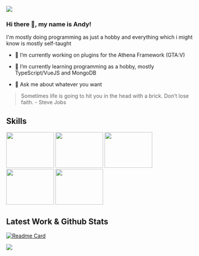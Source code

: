 ![](https://dmtyylqvwgyxw.cloudfront.net/instances/132/uploads/images/custom_image/image/54366/normal_banner08BLlogo.png?v=1633448396)

### Hi there 👋, my name is Andy!
I'm mostly doing programming as just a hobby and everything which i might know is mostly self-taught

- 🔭 I’m currently working on plugins for the Athena Framework (GTA:V) 


- 🌱 I’m currently learning programming as a hobby, mostly TypeScript/VueJS and MongoDB
 
- 💬 Ask me about whatever you want 


> Sometimes life is going to hit you in the head with a brick. Don’t lose faith. - Steve Jobs

## Skills
<div class="container">
<img src="https://cdn.jsdelivr.net/gh/devicons/devicon/icons/typescript/typescript-original.svg" style="width: 128px; height: 96px;"/>
<img src="https://cdn.jsdelivr.net/gh/devicons/devicon/icons/javascript/javascript-original.svg" style="width: 128px; height: 96px;"/>
<img src="https://cdn.jsdelivr.net/gh/devicons/devicon/icons/mongodb/mongodb-original-wordmark.svg" style="width: 128px; height: 96px;"/>
<img src="https://cdn.jsdelivr.net/gh/devicons/devicon/icons/vuejs/vuejs-original-wordmark.svg" style="width: 128px; height: 96px;"/>
<img src="https://cdn.jsdelivr.net/gh/devicons/devicon/icons/git/git-plain-wordmark.svg" style="width: 128px; height: 96px;"/>
</div>

## Latest Work & Github Stats

[![Readme Card](https://github-readme-stats.vercel.app/api/pin/?username=Booster1212&repo=plugin-attachmenteditor&theme=dark&hide_border=true)](https://github.com/Booster1212/plugin-attachmenteditor)

<img align="center" src="https://github-readme-stats.vercel.app/api?username=Booster1212&show_icons=true&theme=dark&hide_border=true&border_radius=10px"/>
